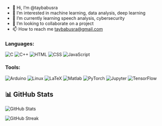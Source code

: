 - 👋 Hi, I’m @taybabusra
- 👀 I’m interested in machine learning, data analysis, deep learning
- 🌱 I’m currently learning speech analysis, cybersecurity
- 💞️ I’m looking to collaborate on a project 
- 📫 How to reach me taybabusra@gmail.com

<!---
taybabusra/taybabusra is a ✨ special ✨ repository because its `README.md` (this file) appears on your GitHub profile.
You can click the Preview link to take a look at your changes.
--->
### Languages:
![C](https://img.shields.io/badge/C-A8B9CC?style=flat&logo=c&logoColor=white)
![C++](https://img.shields.io/badge/C++-00599C?style=flat&logo=cplusplus&logoColor=white)
![HTML](https://img.shields.io/badge/HTML5-E34F26?style=flat&logo=html5&logoColor=white)
![CSS](https://img.shields.io/badge/CSS3-1572B6?style=flat&logo=css3&logoColor=white)
![JavaScript](https://img.shields.io/badge/JavaScript-F7DF1E?style=flat&logo=javascript&logoColor=white)


### Tools:
![Arduino](https://img.shields.io/badge/-Arduino-00979D?style=flat&logo=Arduino&logoColor=white)
![Linux](https://img.shields.io/badge/-Linux-FCC624?style=flat&logo=Linux&logoColor=white)
![LaTeX](https://img.shields.io/badge/-LaTeX-008080?style=flat&logo=LaTeX&logoColor=white)
![Matlab](https://img.shields.io/badge/-MATLAB-0076A8?style=flat&logo=Mathworks&logoColor=white)
![PyTorch](https://img.shields.io/badge/-PyTorch-EE4C2C?style=flat&logo=PyTorch&logoColor=white)
![Jupyter](https://img.shields.io/badge/-Jupyter-F37626?style=flat&logo=Jupyter&logoColor=white)
![TensorFlow](https://img.shields.io/badge/-TensorFlow-FF6F00?style=flat&logo=TensorFlow&logoColor=white)


## 📊 GitHub Stats

![GitHub Stats](https://github-readme-stats.vercel.app/api?username=taybabusra&count_private=true&show_icons=true&theme=dark)

![GitHub Streak](https://github-readme-streak-stats.herokuapp.com/?user=taybabusra&theme=dark)

